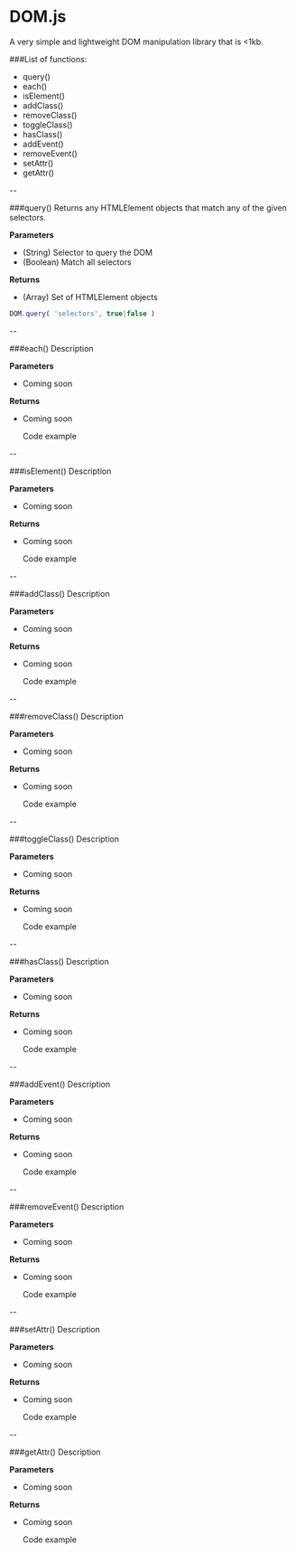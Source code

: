 # DOM.js
A very simple and lightweight DOM manipulation library that is <1kb.

###List of functions:
- query()
- each()
- isElement()
- addClass()
- removeClass()
- toggleClass()
- hasClass()
- addEvent()
- removeEvent()
- setAttr()
- getAttr()


--


###query()
Returns any HTMLElement objects that match any of the given selectors.

**Parameters**
- (String) Selector to query the DOM
- (Boolean) Match all selectors

**Returns**
- (Array) Set of HTMLElement objects

```javascript
DOM.query( 'selectors', true|false )
```

--


###each()
Description

**Parameters**
- Coming soon

**Returns**
- Coming soon

    Code example


--


###isElement()
Description

**Parameters**
- Coming soon

**Returns**
- Coming soon

    Code example


--


###addClass()
Description

**Parameters**
- Coming soon

**Returns**
- Coming soon

    Code example


--


###removeClass()
Description

**Parameters**
- Coming soon

**Returns**
- Coming soon

    Code example


--


###toggleClass()
Description

**Parameters**
- Coming soon

**Returns**
- Coming soon

    Code example


--


###hasClass()
Description

**Parameters**
- Coming soon

**Returns**
- Coming soon

    Code example


--


###addEvent()
Description

**Parameters**
- Coming soon

**Returns**
- Coming soon

    Code example


--


###removeEvent()
Description

**Parameters**
- Coming soon

**Returns**
- Coming soon

    Code example


--


###setAttr()
Description

**Parameters**
- Coming soon

**Returns**
- Coming soon

    Code example


--


###getAttr()
Description

**Parameters**
- Coming soon

**Returns**
- Coming soon

    Code example

